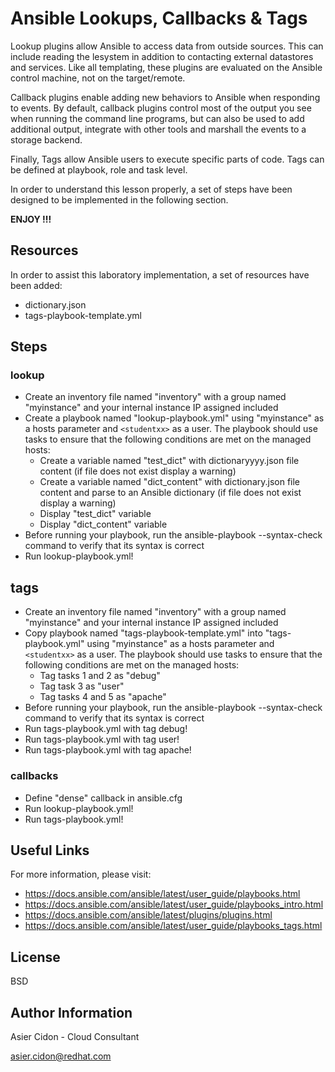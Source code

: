 # Ansible Lookups, Callbacks & Tags

Lookup plugins allow Ansible to access data from outside sources. This can include reading the lesystem in addition to contacting external datastores and services. Like all templating, these plugins are evaluated on the Ansible control machine, not on the target/remote.

Callback plugins enable adding new behaviors to Ansible when responding to events. By default, callback plugins control most of the output you see when running the command line programs, but can also be used to add additional output, integrate with other tools and marshall the events to a storage backend.

Finally, Tags allow Ansible users to execute specific parts of code. Tags can be defined at playbook, role and task level.

In order to understand this lesson properly, a set of steps have been designed to be implemented in the following section.

**ENJOY !!!**

## Resources

In order to assist this laboratory implementation, a set of resources have been added:

-   dictionary.json
-   tags-playbook-template.yml

## Steps

### lookup

-   Create an inventory file named "inventory" with a group named "myinstance" and your internal instance IP assigned included
-   Create a playbook named "lookup-playbook.yml" using "myinstance" as a hosts parameter and `<studentxx>` as a user. The playbook should use tasks to ensure that the following conditions are met on the managed hosts:
    -   Create a variable named "test_dict" with dictionaryyyy.json file content (if file does not exist display a warning)
    -   Create a variable named "dict_content" with dictionary.json file content and parse to an Ansible dictionary (if file does not exist display a warning)
    -   Display "test_dict" variable
    -   Display "dict_content" variable
-   Before running your playbook, run the ansible-playbook --syntax-check  command to verify that its syntax is correct
-   Run lookup-playbook.yml!

## tags

-   Create an inventory file named "inventory" with a group named "myinstance" and your internal instance IP assigned included
-   Copy playbook named "tags-playbook-template.yml" into "tags-playbook.yml" using "myinstance" as a hosts parameter and `<studentxx>` as a user. The playbook should use tasks to ensure that the following conditions are met on the managed hosts:
    -   Tag tasks 1 and 2 as "debug" 
    -   Tag task 3 as "user"
    -   Tag tasks 4 and 5 as "apache"
-   Before running your playbook, run the ansible-playbook --syntax-check  command to verify that its syntax is correct
-   Run tags-playbook.yml with tag debug!
-   Run tags-playbook.yml with tag user!
-   Run tags-playbook.yml with tag apache!

### callbacks

-   Define "dense" callback in ansible.cfg
-   Run lookup-playbook.yml!
-   Run tags-playbook.yml!

## Useful Links

For more information, please visit:

-   https://docs.ansible.com/ansible/latest/user_guide/playbooks.html
-   https://docs.ansible.com/ansible/latest/user_guide/playbooks_intro.html
-   https://docs.ansible.com/ansible/latest/plugins/plugins.html
-   https://docs.ansible.com/ansible/latest/user_guide/playbooks_tags.html

License
-------

BSD

Author Information
------------------

 Asier Cidon - Cloud Consultant

 asier.cidon@redhat.com